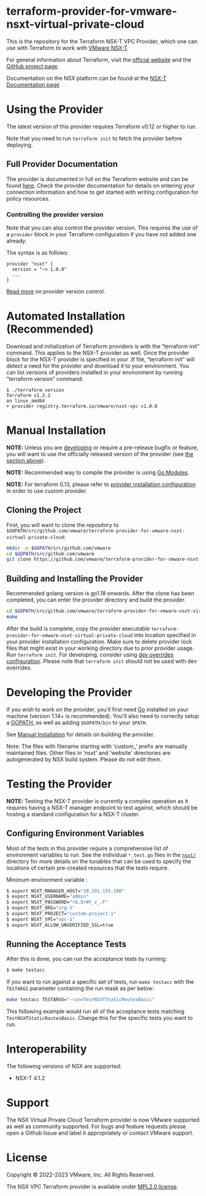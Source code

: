# terraform-provider-for-vmware-nsxt-virtual-private-cloud

This is the repository for the Terraform NSX-T VPC Provider, which one can use with
Terraform to work with [VMware NSX-T][vmware-nsxt].

[vmware-nsxt]: https://www.vmware.com/products/nsx.html

For general information about Terraform, visit the [official
website][tf-website] and the [GitHub project page][tf-github].

[tf-website]: https://terraform.io/
[tf-github]: https://github.com/hashicorp/terraform

Documentation on the NSX platform can be found at the [NSX-T Documentation page](https://docs.vmware.com/en/VMware-NSX-T/index.html)

# Using the Provider

The latest version of this provider requires Terraform v0.12 or higher to run.

Note that you need to run `terraform init` to fetch the provider before
deploying.

## Full Provider Documentation

The provider is documented in full on the Terraform website and can be found
[here](https://registry.terraform.io/providers/vmware/nsxt-vpc/latest). Check the provider documentation for details on entering your connection information and how to get started with writing configuration for policy resources.

### Controlling the provider version

Note that you can also control the provider version. This requires the use of a `provider` block in your Terraform configuration if you have not added one already.

The syntax is as follows:

```hcl
provider "nsxt" {
  version = "~> 1.0.0"
  ...
}
```

[Read more][provider-vc] on provider version control.

[provider-vc]: https://www.terraform.io/docs/configuration/providers.html#provider-versions

# Automated Installation (Recommended)

Download and initialization of Terraform providers is with the “terraform init” command. This applies to the NSX-T provider as well. Once the provider block for the NSX-T provider is specified in your .tf file, “terraform init” will detect a need for the provider and download it to your environment.
You can list versions of providers installed in your environment by running “terraform version” command:

```hcl
$ ./terraform version
Terraform v1.2.1
on linux_amd64
+ provider registry.terraform.io/vmware/nsxt-vpc v1.0.0
```

# Manual Installation

**NOTE:** Unless you are [developing](#developing-the-provider) or require a
pre-release bugfix or feature, you will want to use the officially released
version of the provider (see [the section above](#using-the-provider)).

**NOTE:** Recommended way to compile the provider is using [Go Modules](https://blog.golang.org/using-go-modules).

**NOTE:** For terraform 0.13, please refer to [provider installation configuration][install-013] in order to use custom provider.

[install-013]: https://www.terraform.io/docs/commands/cli-config.html#provider-installation

## Cloning the Project

First, you will want to clone the repository to
`$GOPATH/src/github.com/vmware/terraform-provider-for-vmware-nsxt-virtual-private-cloud`:

```sh
mkdir -p $GOPATH/src/github.com/vmware
cd $GOPATH/src/github.com/vmware
git clone https://github.com/vmware/terraform-provider-for-vmware-nsxt-virtual-private-cloud.git
```

## Building and Installing the Provider

Recommended golang version is go1.18 onwards.
After the clone has been completed, you can enter the provider directory and build the provider.

```sh
cd $GOPATH/src/github.com/vmware/terraform-provider-for-vmware-nsxt-virtual-private-cloud
make
```

After the build is complete, copy the provider executable `terraform-provider-for-vmware-nsxt-virtual-private-cloud` into location specified in your provider installation configuration. Make sure to delete provider lock files that might exist in your working directory due to prior provider usage. Run `terraform init`.
For developing, consider using [dev overrides configuration][dev-overrides]. Please note that `terraform init` should not be used with dev overrides.

[dev-overrides]: https://www.terraform.io/docs/cli/config/config-file.html#development-overrides-for-provider-developers

# Developing the Provider

If you wish to work on the provider, you'll first need [Go][go-website]
installed on your machine (version 1.14+ is recommended). You'll also need to
correctly setup a [GOPATH][gopath], as well as adding `$GOPATH/bin` to your
`$PATH`.

[go-website]: https://golang.org/
[gopath]: http://golang.org/doc/code.html#GOPATH

See [Manual Installation](#manual-installation) for details on building the
provider.

Note: The files with filename starting with 'custom_' prefix are manually maintained files.
      Other files in 'nsxt' and 'website' directories are autogenerated by NSX build system. Please do not edit them.

# Testing the Provider

**NOTE:** Testing the NSX-T provider is currently a complex operation as it
requires having a NSX-T manager endpoint to test against, which should be
hosting a standard configuration for a NSX-T cluster.

## Configuring Environment Variables

Most of the tests in this provider require a comprehensive list of environment
variables to run. See the individual `*_test.go` files in the [`nsxt/`](nsxt/)
directory for more details on the tunables that can be
used to specify the locations of certain pre-created resources that the tests
require.

Minimum environment variable :
```sh
$ export NSXT_MANAGER_HOST="10.191.155.100"
$ export NSXT_USERNAME="admin"
$ export NSXT_PASSWORD="r6.Or#F_z_.F"
$ export NSXT_ORG="org-1"
$ export NSXT_PROJECT="custom-project-1"
$ export NSXT_VPC="vpc-1"
$ export NSXT_ALLOW_UNVERIFIED_SSL=true
```

## Running the Acceptance Tests

After this is done, you can run the acceptance tests by running:

```sh
$ make testacc
```

If you want to run against a specific set of tests, run `make testacc` with the
`TESTARGS` parameter containing the run mask as per below:

```sh
make testacc TESTARGS="-run=TestNSXTStaticRoutesBasic"
```

This following example would run all of the acceptance tests matching
`TestNSXTStaticRoutesBasic`. Change this for the specific tests you want
to run.

# Interoperability

The following versions of NSX are supported:

 * NSX-T 4.1.2

# Support

The NSX Virtual Private Cloud Terraform provider is now VMware supported as well as community supported. For bugs and feature requests please open a Github Issue and label it appropriately or contact VMware support.

# License

Copyright © 2022-2023 VMware, Inc. All Rights Reserved.

The NSX VPC Terraform provider is available under [MPL2.0 license](https://github.com/vmware/terraform-provider-for-vmware-nsxt-virtual-private-cloud/blob/main/LICENSE).